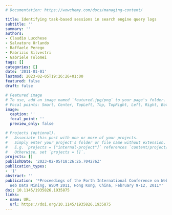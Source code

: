 ```yaml
---
# Documentation: https://wowchemy.com/docs/managing-content/

title: Identifying task-based sessions in search engine query logs
subtitle: ''
summary: ''
authors:
- Claudio Lucchese
- Salvatore Orlando
- Raffaele Perego
- Fabrizio Silvestri
- Gabriele Tolomei
tags: []
categories: []
date: '2011-01-01'
lastmod: 2023-02-05T19:26:26+01:00
featured: false
draft: false

# Featured image
# To use, add an image named `featured.jpg/png` to your page's folder.
# Focal points: Smart, Center, TopLeft, Top, TopRight, Left, Right, BottomLeft, Bottom, BottomRight.
image:
  caption: ''
  focal_point: ''
  preview_only: false

# Projects (optional).
#   Associate this post with one or more of your projects.
#   Simply enter your project's folder or file name without extension.
#   E.g. `projects = ["internal-project"]` references `content/project/deep-learning/index.md`.
#   Otherwise, set `projects = []`.
projects: []
publishDate: '2023-02-05T18:26:26.704276Z'
publication_types:
- '1'
abstract: ''
publication: '*Proceedings of the Forth International Conference on Web Search and
  Web Data Mining, WSDM 2011, Hong Kong, China, February 9-12, 2011*'
doi: 10.1145/1935826.1935875
links:
- name: URL
  url: https://doi.org/10.1145/1935826.1935875
---
```


